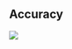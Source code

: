 ## Accuracy
![](https://github.com/Tanaya-id/tanaya-capstone/blob/61dc59498fcbd6fb5d486e333be6398203d51c96/notebooks/first_run.png)
